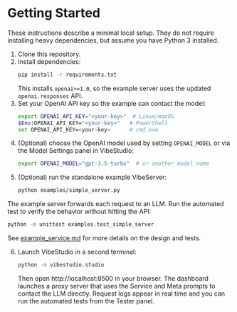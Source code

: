 # Getting Started

These instructions describe a minimal local setup. They do not require installing heavy dependencies, but assume you have Python 3 installed.

1. Clone this repository.
2. Install dependencies:
   ```bash
   pip install -r requirements.txt
   ```
   This installs `openai>=1.0`, so the example server uses the
   updated `openai.responses` API.
3. Set your OpenAI API key so the example can contact the model:
   ```bash
   export OPENAI_API_KEY="<your-key>"  # Linux/macOS
   $Env:OPENAI_API_KEY="<your-key>"   # PowerShell
   set OPENAI_API_KEY=<your-key>      # cmd.exe
   ```
4. (Optional) choose the OpenAI model used by setting `OPENAI_MODEL` or via the Model Settings panel in VibeStudio:
   ```bash
   export OPENAI_MODEL="gpt-3.5-turbo"  # or another model name
   ```
5. (Optional) run the standalone example VibeServer:
   ```bash
   python examples/simple_server.py
   ```

The example server forwards each request to an LLM. Run the automated test to verify the behavior without hitting the API:
```bash
python -m unittest examples.test_simple_server
```
See [example_service.md](example_service.md) for more details on the design and tests.

6. Launch VibeStudio in a second terminal:
   ```bash
   python -m vibestudio.studio
   ```
   Then open http://localhost:8500 in your browser. The dashboard launches a
   proxy server that uses the Service and Meta prompts to contact the LLM
   directly. Request logs appear in real time and you can run the automated
   tests from the Tester panel.
